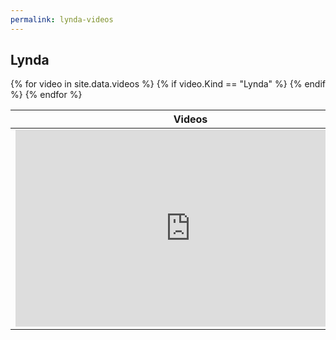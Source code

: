 ```yaml
---
permalink: lynda-videos
---
```

<h2>Lynda </h2>
<table>
	<thead>
		<tr>
			<th>Videos</th>
			<th>Description</th>
		</tr>
	</thead>
	<tbody>
{% for video in site.data.videos %}
	{% if video.Kind == "Lynda" %}
		<tr>
			<td>
				<iframe width='560' height='315' src='https://www.lynda.com/player/embed/{{ video.ID }}?fs=3&w=560&h=315&ps=paused&utm_medium=referral&utm_source=embed+video&utm_campaign=ldc-website&utm_content=vid-{{ video.ID }}' mozallowfullscreen='true' webkitallowfullscreen='true' allowfullscreen='true' frameborder='0'></iframe>
			</td>
			<td>
				<h3>{{ video.Title }}</h3>
				{{ video.Description }}
			</td>
		</tr>
	{% endif %}
{% endfor %}		
	</tbody>
</table>
